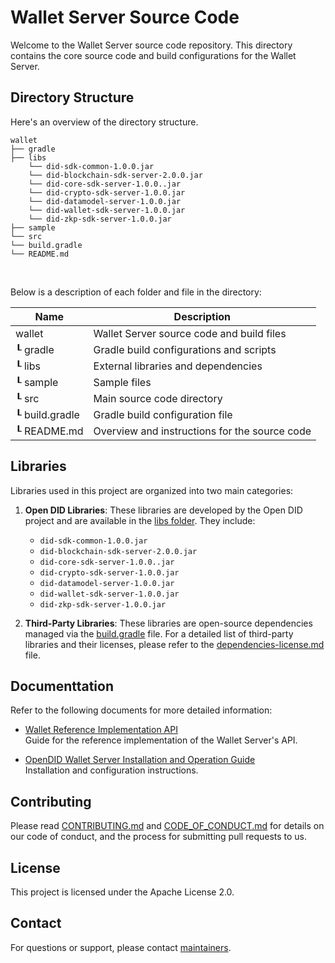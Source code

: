 # Wallet Server Source Code

Welcome to the Wallet Server source code repository. This directory contains the core source code and build configurations for the Wallet Server.

## Directory Structure

Here's an overview of the directory structure.

```
wallet
├── gradle
├── libs
    └── did-sdk-common-1.0.0.jar
    └── did-blockchain-sdk-server-2.0.0.jar
    └── did-core-sdk-server-1.0.0..jar
    └── did-crypto-sdk-server-1.0.0.jar
    └── did-datamodel-server-1.0.0.jar
    └── did-wallet-sdk-server-1.0.0.jar
    └── did-zkp-sdk-server-1.0.0.jar
├── sample
└── src
└── build.gradle
└── README.md
```

<br/>

Below is a description of each folder and file in the directory:

| Name                    | Description                                     |
| ----------------------- | ----------------------------------------------- |
| wallet                  | Wallet Server source code and build files       |
| ┖ gradle                | Gradle build configurations and scripts         |
| ┖ libs                  | External libraries and dependencies             |
| ┖ sample                | Sample files                                    |
| ┖ src                   | Main source code directory                      |
| ┖ build.gradle          | Gradle build configuration file                 |
| ┖ README.md             | Overview and instructions for the source code   |


## Libraries

Libraries used in this project are organized into two main categories:

1. **Open DID Libraries**: These libraries are developed by the Open DID project and are available in the [libs folder](libs). They include:

    - `did-sdk-common-1.0.0.jar`
    - `did-blockchain-sdk-server-2.0.0.jar`
    - `did-core-sdk-server-1.0.0..jar`
    - `did-crypto-sdk-server-1.0.0.jar`
    - `did-datamodel-server-1.0.0.jar`
    - `did-wallet-sdk-server-1.0.0.jar`
    - `did-zkp-sdk-server-1.0.0.jar`

2. **Third-Party Libraries**: These libraries are open-source dependencies managed via the [build.gradle](build.gradle) file. For a detailed list of third-party libraries and their licenses, please refer to the [dependencies-license.md](../../dependencies-license.md) file.


## Documenttation

Refer to the following documents for more detailed information:

- [Wallet Reference Implementation API](../../docs/api/Wallet_Reference_Implementation_API.md)  
  Guide for the reference implementation of the Wallet Server's API.

- [OpenDID Wallet Server Installation and Operation Guide](../../docs/installation/OpenDID_WalletServer_InstallationAndOperation_Guide.md)  
  Installation and configuration instructions.

## Contributing

Please read [CONTRIBUTING.md](../../CONTRIBUTING.md) and [CODE_OF_CONDUCT.md](../../CODE_OF_CONDUCT.md) for details on our code of conduct, and the process for submitting pull requests to us.

## License
This project is licensed under the Apache License 2.0.

## Contact
For questions or support, please contact [maintainers](../../MAINTAINERS.md).